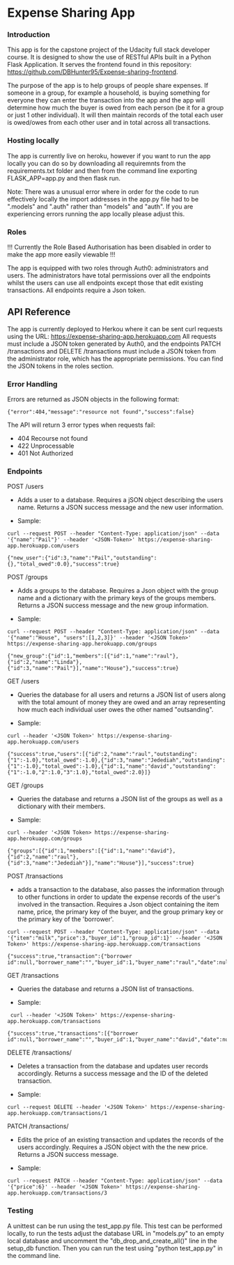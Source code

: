 # Expense Sharing App

### Introduction

This app is for the capstone project of the Udacity full stack developer course. It is designed to show the use of RESTful APIs built in a Python Flask Application. It serves the frontend found in this repository: https://github.com/DBHunter95/Expense-sharing-frontend.

The purpose of the app is to help groups of people share expenses. If someone in a group, for example a household, is buying something for everyone they can enter the transaction into the app and the app will determine how much the buyer is owed from each person (be it for a group or just 1 other individual). It will then maintain records of the total each user is owed/owes from each other user and in total across all transactions.

### Hosting locally

The app is currently live on heroku, however if you want to run the app locally you can do so by downloading all requiremnts from the requirements.txt folder and then from the command line exporting FLASK_APP=app.py and then flask run.

Note: There was a unusual error where in order for the code to run effectively locally the import addresses in the app.py file had to be ".models" and ".auth" rather than "models" and "auth". If you are experiencing errors running the app locally please adjust this.

### Roles

!!! Currently the Role Based Authorisation has been disabled in order to make the app more easily viewable !!!

The app is equipped with two roles through Auth0: administrators and users. The administrators have total permissions over all the endpoints whilst the users can use all endpoints except those that edit existing transactions. All endpoints require a Json token.

## API Reference

The app is currently deployed to Herkou where it can be sent curl requests using the URL: https://expense-sharing-app.herokuapp.com
All requests must include a JSON token generated by Auth0, and the endpoints PATCH /transactions and DELETE /transactions must include a JSON token from the administrator role, which has the appropriate permissions. You can find the JSON tokens in the roles section.

### Error Handling

Errors are returned as JSON objects in the following format:

```
{"error":404,"message":"resource not found","success":false}
```

The API will return 3 error types when requests fail:

- 404 Recourse not found
- 422 Unprocessable
- 401 Not Authorized


### Endpoints

POST /users

- Adds a user to a database. Requires a jSON object describing the users name. Returns a JSON success message and the new user information. 

- Sample:

```
curl --request POST --header "Content-Type: application/json" --data '{"name":"Pail"}' --header '<JSON-Token>' https://expense-sharing-app.herokuapp.com/users
```

```
{"new_user":{"id":3,"name":"Pail","outstanding":{},"total_owed":0.0},"success":true}
```

POST /groups

- Adds a groups to the database. Requires a Json object with the group name and a dictionary with the primary keys of the groups members. Returns a JSON success message and the new group information.

- Sample:

```
curl --request POST --header "Content-Type: application/json" --data '{"name":"House", "users":[1,2,3]}' --header '<JSON Token>' https://expense-sharing-app.herokuapp.com/groups
```

```
{"new_group":{"id":1,"members":[{"id":1,"name":"raul"},{"id":2,"name":"Linda"},{"id":3,"name":"Pail"}],"name":"House"},"success":true}
```

GET /users

- Queries the database for all users and returns a JSON list of users along with the total amount of money they are owed and an array representing how much each individual user owes the other named "outsanding". 

- Sample:

``` 
curl --header '<JSON Token>' https://expense-sharing-app.herokuapp.com/users
 ```

```
{"success":true,"users":[{"id":2,"name":"raul","outstanding":{"1":-1.0},"total_owed":-1.0},{"id":3,"name":"Jedediah","outstanding":{"1":-1.0},"total_owed":-1.0},{"id":1,"name":"david","outstanding":{"1":-1.0,"2":1.0,"3":1.0},"total_owed":2.0}]}
```

GET /groups

- Queries the database and returns a JSON list of the groups as well as a dictionary with their members.

- Sample:

``` 
curl --header '<JSON Token> https://expense-sharing-app.herokuapp.com/groups
 ```

```
{"groups":[{"id":1,"members":[{"id":1,"name":"david"},{"id":2,"name":"raul"},{"id":3,"name":"Jedediah"}],"name":"House"}],"success":true}
```

POST /transactions

- adds a transaction to the database, also passes the information through to other functions in order to update the expense records of the user's involved in the transaction. Requires a Json object containing the item name, price, the primary key of the buyer, and the group primary key or the primary key of the 'borrower'.

``` 
curl --request POST --header "Content-Type: application/json" --data '{"item":"milk","price":3,"buyer_id":1,"group_id":1}' --header '<JSON Token>' https://expense-sharing-app.herokuapp.com/transactions
```

```
{"success":true,"transaction":{"borrower id":null,"borrower_name":"","buyer_id":1,"buyer_name":"raul","date":null,"group_id":1,"group_name":"house","id":2,"price":3.0}}
```

GET /transactions

- Queries the database and returns a JSON list of transactions.

- Sample:

```
 curl --header '<JSON Token>' https://expense-sharing-app.herokuapp.com/transactions 
```

```
{"success":true,"transactions":[{"borrower id":null,"borrower_name":"","buyer_id":1,"buyer_name":"david","date":null,"group_id":1,"group_name":"House","id":3,"price":3.0}]}
```

DELETE /transactions/<id>

- Deletes a transaction from the database and updates user records accordingly. Returns a success message and the ID of the deleted transaction.

- Sample:

```
curl --request DELETE --header '<JSON Token>' https://expense-sharing-app.herokuapp.com/transactions/1
```

PATCH /transactions/<id>

- Edits the price of an existing transaction and updates the records of the users accordingly. Requires a JSON object with the the new price. Returns a JSON success message.

- Sample:

```
curl --request PATCH --header "Content-Type: application/json" --data '{"price":6}' --header '<JSON Token>' https://expense-sharing-app.herokuapp.com/transactions/3
```  

### Testing

A unittest can be run using the test_app.py file. This test can be performed locally, to run the tests adjust the database URL in "models.py" to an empty local database and uncomment the "db_drop_and_create_all()" line in the setup_db function. Then you can run the test using "python test_app.py" in the command line. 










